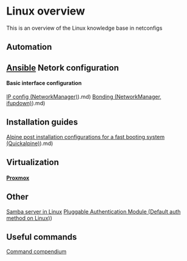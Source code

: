 # Linux overview

This is an overview of the Linux knowledge base in netconfigs

Automation
---
[Ansible](Linux/Automation/Ansible.md)
Netork configuration
---
#### Basic interface configuration
[IP config (NetworkManager)](NetworkManager)).md)
[Bonding (NetworkManager, ifupdown)](NetworkManager,%20ifupdown)).md)


Installation guides
---
[Alpine post installation configurations for a fast booting system (Quickalpine)](Quickalpine)).md)

Virtualization
---
#### [Proxmox](Linux/Proxmox/Proxmox.md)

Other
---
[Samba server in Linux](Linux/Services/Samba.md)
[Pluggable Authentication Module (Default auth method on Linux)](Default%20auth%20method%20on%20Linux))

Useful commands
---
[Command compendium](Linux/Command%20compendium.md)